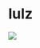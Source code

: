 <!--
id: 7837974
link: http://tumblr.atmos.org/post/7837974/lulz
slug: lulz
date: Mon Aug 06 2007 10:14:40 GMT-0700 (PDT)
publish: 2007-08-06
tags: 
title: lulz
-->


lulz
====

![](http://31.media.tumblr.com/7837974_500.jpg)

